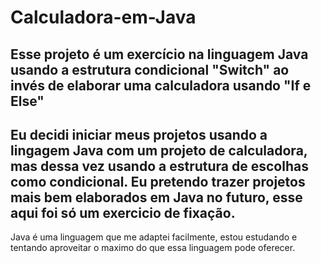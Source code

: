 # Calculadora-em-Java
Esse projeto é um exercício na linguagem Java usando a estrutura condicional "Switch" ao invés de elaborar uma calculadora usando "If e Else"
-----------
Eu decidi iniciar meus projetos usando a lingagem Java com um projeto de calculadora, mas dessa vez usando a estrutura de escolhas como condicional. Eu pretendo trazer projetos mais bem elaborados em Java no futuro, esse aqui foi só um exercicio de fixação. 
-----------
Java é uma linguagem que me adaptei facilmente, estou estudando e tentando aproveitar o maximo do que essa linguagem pode oferecer. 
